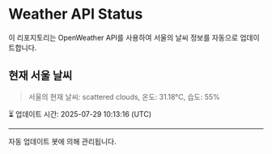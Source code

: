 
# Weather API Status

이 리포지토리는 OpenWeather API를 사용하여 서울의 날씨 정보를 자동으로 업데이트합니다.

## 현재 서울 날씨
> 서울의 현재 날씨: scattered clouds, 온도: 31.18°C, 습도: 55%

⏳ 업데이트 시간: 2025-07-29 10:13:16 (UTC)

---
자동 업데이트 봇에 의해 관리됩니다.
